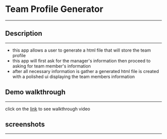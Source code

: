# Team Profile Generator
-------------------------

## Description
---------------
- this app allows a user to generate a html file that will store the team profile
- this app will first ask for the manager's information then proceed to asking for team member's information
- after all necessary information is gather a generated html file is created with a polished ui displaying the team members information

## Demo walkthrough
--------------------
click on the [link](https://drive.google.com/file/d/1_jFGg-bMM_gdLABUnNpAxucdQvZxRYps/view) to see walkthrough video

## screenshots
---------------